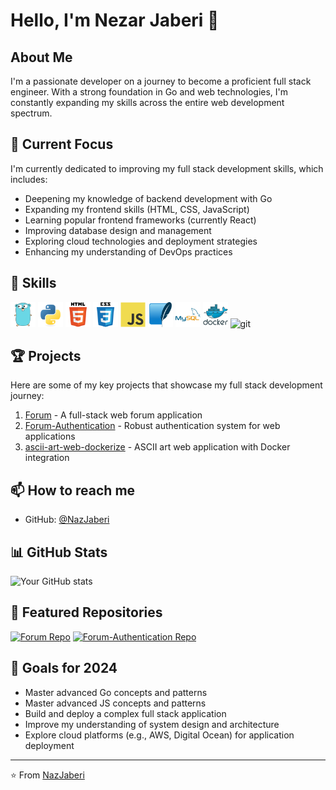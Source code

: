 # Hello, I'm Nezar Jaberi 👋

## About Me
I'm a passionate developer on a journey to become a proficient full stack engineer. With a strong foundation in Go and web technologies, I'm constantly expanding my skills across the entire web development spectrum.

## 🔭 Current Focus
I'm currently dedicated to improving my full stack development skills, which includes:
- Deepening my knowledge of backend development with Go
- Expanding my frontend skills (HTML, CSS, JavaScript)
- Learning popular frontend frameworks (currently React)
- Improving database design and management
- Exploring cloud technologies and deployment strategies
- Enhancing my understanding of DevOps practices

## 🚀 Skills
<p align="left">
  <img src="https://raw.githubusercontent.com/devicons/devicon/master/icons/go/go-original.svg" alt="go" width="40" height="40"/>
  <img src="https://raw.githubusercontent.com/devicons/devicon/master/icons/python/python-original.svg" alt="python" width="40" height="40"/>
  <img src="https://raw.githubusercontent.com/devicons/devicon/master/icons/html5/html5-original-wordmark.svg" alt="html5" width="40" height="40"/>
  <img src="https://raw.githubusercontent.com/devicons/devicon/master/icons/css3/css3-original-wordmark.svg" alt="css3" width="40" height="40"/>
  <img src="https://raw.githubusercontent.com/devicons/devicon/master/icons/javascript/javascript-original.svg" alt="javascript" width="40" height="40"/>
  <img src="https://raw.githubusercontent.com/devicons/devicon/master/icons/sqlite/sqlite-original.svg" alt="sqlite" width="40" height="40"/>
  <img src="https://raw.githubusercontent.com/devicons/devicon/master/icons/mysql/mysql-original-wordmark.svg" alt="mysql" width="40" height="40"/>
  <img src="https://raw.githubusercontent.com/devicons/devicon/master/icons/docker/docker-original-wordmark.svg" alt="docker" width="40" height="40"/>
  <img src="https://www.vectorlogo.zone/logos/git-scm/git-scm-icon.svg" alt="git" width="40" height="40"/>
</p>

## 🏆 Projects
Here are some of my key projects that showcase my full stack development journey:

1. [Forum](https://github.com/NazJaberi/Forum) - A full-stack web forum application
2. [Forum-Authentication](https://github.com/NazJaberi/Forum-Authentication) - Robust authentication system for web applications
3. [ascii-art-web-dockerize](https://github.com/NazJaberi/ascii-art-web-dockerize) - ASCII art web application with Docker integration

## 📫 How to reach me
- GitHub: [@NazJaberi](https://github.com/NazJaberi)

## 📊 GitHub Stats
![Your GitHub stats](https://github-readme-stats.vercel.app/api?username=NazJaberi&show_icons=true&theme=radical)

## 🌟 Featured Repositories
[![Forum Repo](https://github-readme-stats.vercel.app/api/pin/?username=NazJaberi&repo=Forum)](https://github.com/NazJaberi/Forum)
[![Forum-Authentication Repo](https://github-readme-stats.vercel.app/api/pin/?username=NazJaberi&repo=Forum-Authentication)](https://github.com/NazJaberi/Forum-Authentication)

## 🎯 Goals for 2024
- Master advanced Go concepts and patterns
- Master advanced JS concepts and patterns
- Build and deploy a complex full stack application
- Improve my understanding of system design and architecture
- Explore cloud platforms (e.g., AWS, Digital Ocean) for application deployment

---

⭐️ From [NazJaberi](https://github.com/NazJaberi)
